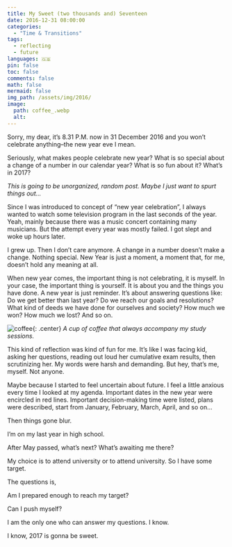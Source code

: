 ```yaml
---
title: My Sweet (two thousands and) Seventeen
date: 2016-12-31 08:00:00
categories:
  - "Time & Transitions"
tags:
  - reflecting
  - future
languages: 🇬🇧
pin: false
toc: false
comments: false
math: false
mermaid: false
img_path: /assets/img/2016/
image:
  path: coffee_.webp
  alt:
---
```


Sorry, my dear, it’s 8.31 P.M. now in 31 December 2016 and you won’t celebrate anything–the new year eve I mean.

Seriously, what makes people celebrate new year? What is so special about a change of a number in our calendar year? What is so fun about it? What’s in 2017?

_This is going to be unorganized, random post. Maybe I just want to spurt things out…_

Since I was introduced to concept of “new year celebration”, I always wanted to watch some television program in the last seconds of the year. Yeah, mainly because there was a music concert containing many musicians. But the attempt every year was mostly failed. I got slept and woke up hours later.

I grew up. Then I don’t care anymore. A change in a number doesn’t make a change. Nothing special. New Year is just a moment, a moment that, for me, doesn’t hold any meaning at all.

When new year comes, the important thing is not celebrating, it is myself. In your case, the important thing is yourself. It is about you and the things you have done. A new year is just reminder. It’s about answering questions like: Do we get better than last year? Do we reach our goals and resolutions? What kind of deeds we have done for ourselves and society? How much we won? How much we lost? And so on.

![coffee](coffee.webp){: .center}
_A cup of coffee that always accompany my study sessions._

This kind of reflection was kind of fun for me. It’s like I was facing kid, asking her questions, reading out loud her cumulative exam results, then scrutinizing her. My words were harsh and demanding. But hey, that’s me, myself. Not anyone.

Maybe because I started to feel uncertain about future. I feel a little anxious every time I looked at my agenda. Important dates in the new year were encircled in red lines. Important decision-making time were listed, plans were described, start from January, February, March, April, and so on…

Then things gone blur.

I’m on my last year in high school.

After May passed, what’s next? What’s awaiting me there?

My choice is to attend university or to attend university. So I have some target.

The questions is,

Am I prepared enough to reach my target?

Can I push myself?



I am the only one who can answer my questions. I know.

I know, 2017 is gonna be sweet.
